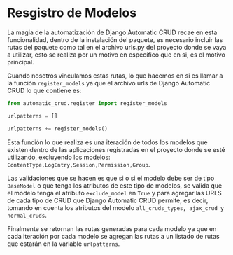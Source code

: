 # Resgistro de Modelos

La magia de la automatización de Django Automatic CRUD recae en esta funcionalidad, dentro de la instalación del paquete, es necesario incluir las rutas del paquete como tal en el archivo urls.py del proyecto donde se vaya a utilizar, esto se realiza por un motivo en específico que en si, es el motivo principal.

Cuando nosotros vinculamos estas rutas, lo que hacemos en si es llamar a la función `register_models` ya que el archivo urls de Django Automatic CRUD lo que contiene es:

```python
from automatic_crud.register import register_models

urlpatterns = []

urlpatterns += register_models()
```

Esta función lo que realiza es una iteración de todos los modelos que existen dentro de las aplicaciones registradas en el proyecto donde se esté utilizando, excluyendo los modelos: `ContentType,LogEntry,Session,Permission,Group`.

Las validaciones que se hacen es que si o si el modelo debe ser de tipo `BaseModel` o que tenga los atributos de este tipo de modelos, se valida que el modelo tenga el atributo `exclude_model` en `True` y para agregar las URLS de cada tipo de CRUD que Django Automatic CRUD permite, es decir, tomando en cuenta los atributos del modelo `all_cruds_types, ajax_crud y normal_cruds`.

Finalmente se retornan las rutas generadas para cada modelo ya que en cada iteración por cada modelo se agregan las rutas a un listado de rutas que estarán en la variable `urlpatterns`.
